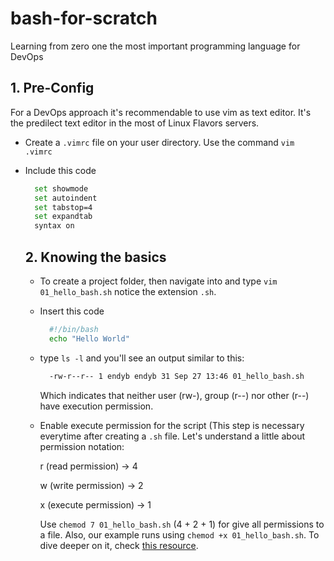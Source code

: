 # bash-for-scratch
Learning from zero one the most important programming language for DevOps

## 1. Pre-Config
For a DevOps approach it's recommendable to use vim as text editor. It's the predilect text editor in the most of Linux Flavors servers.
- Create a `.vimrc` file on your user directory. Use the command `vim .vimrc`
- Include this code
  ``` bash
    set showmode
    set autoindent
    set tabstop=4
    set expandtab
    syntax on
  ```

  ## 2. Knowing the basics
  - To create a project folder, then navigate into and type `vim 01_hello_bash.sh` notice the extension `.sh`.
  - Insert this code
    ``` bash
      #!/bin/bash
      echo "Hello World"
    ```
  - type `ls -l` and you'll see an output similar to this:
    ``` bash
      -rw-r--r-- 1 endyb endyb 31 Sep 27 13:46 01_hello_bash.sh
    ```
    Which indicates that neither user (rw-), group (r--) nor other (r--) have execution permission.
  - Enable execute permission for the script (This step is necessary everytime after creating a `.sh` file.
    Let's understand a little about permission notation:

    r (read permission) -> 4

    w (write permission) -> 2

    x (execute permission) -> 1


    Use `chemod 7 01_hello_bash.sh` (4 + 2 + 1) for give all permissions to a file. Also, our example runs using `chemod +x 01_hello_bash.sh`.
    To dive deeper on it, check [this resource](https://www.redhat.com/sysadmin/linux-file-permissions-explained).
